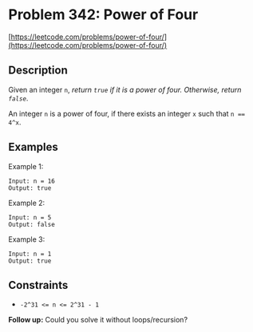 # Problem 342: Power of Four

[https://leetcode.com/problems/power-of-four/](https://leetcode.com/problems/power-of-four/)

## Description

Given an integer `n`, *return `true` if it is a power of four. Otherwise, return `false`*.

An integer `n` is a power of four, if there exists an integer `x` such that `n == 4^x`.

## Examples

Example 1:
```
Input: n = 16
Output: true
```

Example 2:
```
Input: n = 5
Output: false
```

Example 3:
```
Input: n = 1
Output: true
```

## Constraints

- `-2^31 <= n <= 2^31 - 1`

**Follow up:** Could you solve it without loops/recursion?